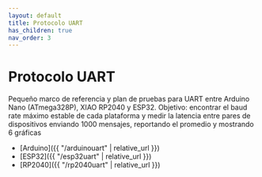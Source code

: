 ```yaml
---
layout: default
title: Protocolo UART
has_children: true
nav_order: 3
---
```


# Protocolo UART
Pequeño marco de referencia y plan de pruebas para UART entre Arduino Nano (ATmega328P), XIAO RP2040 y ESP32. Objetivo: encontrar el baud rate máximo estable de cada plataforma y medir la latencia entre pares de dispositivos enviando 1000 mensajes, reportando el promedio y mostrando 6 gráficas

- [Arduino]({{ "/arduinouart" | relative_url }})
- [ESP32]({{ "/esp32uart" | relative_url }})
- [RP2040]({{ "/rp2040uart" | relative_url }})
